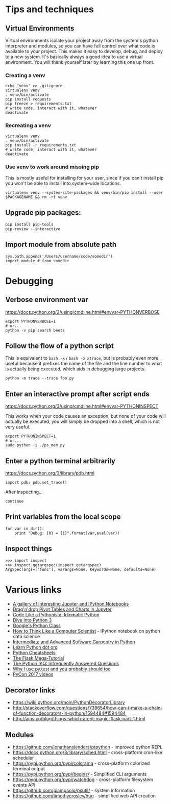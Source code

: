 # Tips and techniques

## Virtual Environments

Virtual environments isolate your project away from the system's python interpreter and modules, so you can have full control over what code is available to your project. This makes it easy to develop, debug, and deploy to a new system. It's basically always a good idea to use a virtual environment. You will thank yourself later by learning this one up front.

### Creating a venv

```
echo "venv" >> .gitignore
virtualenv venv
. venv/bin/activate
pip install requests
pip freeze > requirements.txt
# write code, interact with it, whatever
deactivate
```

### Recreating a venv

```
virtualenv venv
. venv/bin/activate
pip install -r requirements.txt
# write code, interact with it, whatever
deactivate
```

### Use venv to work around missing pip

This is mostly useful for installing for your user, since if you can't install pip you won't be able to install into system-wide locations.

```
virtualenv venv --system-site-packages && venv/bin/pip install --user $PACKAGENAME && rm -rf venv
```

## Upgrade pip packages:

```
pip install pip-tools
pip-review --interactive
```

## Import module from absolute path

```
sys.path.append('/Users/username/code/somedir')
import module # from somedir
```

# Debugging

## Verbose environment var

<https://docs.python.org/3/using/cmdline.html#envvar-PYTHONVERBOSE>

```
export PYTHONVERBOSE=1
# or...
python -v pip search beets
```

## Follow the flow of a python script

This is equivalent to `bash -x` / `bash -o xtrace`, but is probably even more useful because it prefixes the name of the file and the line number to what is actually being executed, which aids in debugging large projects.

```
python -m trace --trace foo.py
```

## Enter an interactive prompt after script ends

<https://docs.python.org/3/using/cmdline.html#envvar-PYTHONINSPECT>

This works when your code causes an exception, but none of your code will actually be executed, you will simply be dropped into a shell, which is not very useful.

```
export PYTHONINSPECT=1
# or...
sudo python -i ./ps_mem.py
```

## Enter a python terminal arbitrarily

<https://docs.python.org/3/library/pdb.html>

```
import pdb; pdb.set_trace()
```

After inspecting...

```
continue
```

## Print variables from the local scope

```
for var in dir():
    print "Debug: {0} = {1}".format(var,eval(var))
```

## Inspect things

```
>>> import inspect
>>> inspect.getargspec(inspect.getargspec)
ArgSpec(args=['func'], varargs=None, keywords=None, defaults=None)
```

# Various links

- [A gallery of interesting Jupyter and IPython Notebooks](https://github.com/jupyter/jupyter/wiki/A-gallery-of-interesting-Jupyter-and-IPython-Notebooks)
- [Drag'n'drop Pivot Tables and Charts in Jupyter](http://nicolas.kruchten.com/content/2015/09/jupyter_pivottablejs/)
- [Code Like a Pythonista: Idiomatic Python](http://python.net/~goodger/projects/pycon/2007/idiomatic/handout.html)
- [Dive Into Python 3](http://www.diveintopython3.net/)
- [Google's Python Class](https://developers.google.com/edu/python/?csw=1)
- [How to Think Like a Computer Scientist](http://interactivepython.org/courselib/static/thinkcspy/index.html) - iPython notebook on python data science
- [Intermediate and Advanced Software Carpentry in Python](http://ivory.idyll.org/articles/advanced-swc/)
- [Learn Python dot org](http://www.learnpython.org/)
- [Python Cheatsheets](https://www.pythonsheets.com)
- [The Flask Mega-Tutorial](https://blog.miguelgrinberg.com/post/the-flask-mega-tutorial-part-i-hello-world)
- [The Python IAQ: Infrequently Answered Questions](http://norvig.com/python-iaq.html)
- [Why I use py.test and you probably should too](http://halfcooked.com/presentations/pyconau2013/why_I_use_pytest.html)
- [PyCon 2017 videos](https://www.youtube.com/channel/UCrJhliKNQ8g0qoE_zvL8eVg)

## Decorator links

- <https://wiki.python.org/moin/PythonDecoratorLibrary>
- <http://stackoverflow.com/questions/739654/how-can-i-make-a-chain-of-function-decorators-in-python/1594484#1594484>
- <http://ains.co/blog/things-which-arent-magic-flask-part-1.html>

## Modules

- <https://github.com/jonathanslenders/ptpython> - improved python REPL
- <https://docs.python.org/3/library/sched.html> - cross-platform cron-like scheduler
- <https://pypi.python.org/pypi/colorama> - cross-platform colorized terminal output
- <https://pypi.python.org/pypi/begins/> - Simplified CLI arguments
- <https://pypi.python.org/pypi/watchdog> - cross-platform filesystem events API
- <https://github.com/giampaolo/psutil/> - system information
- <https://github.com/timothycrosley/hug> - simplified web API creation
